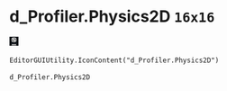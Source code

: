 # d_Profiler.Physics2D `16x16`
<img src="/img/d_Profiler.Physics2D.png" width=16 height=16>

``` CSharp
EditorGUIUtility.IconContent("d_Profiler.Physics2D")
```
```
d_Profiler.Physics2D
```
